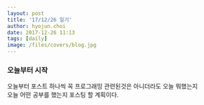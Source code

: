 ```yaml
---
layout: post
title: '17/12/26 일기'
author: hyojun.choi
date: 2017-12-26 11:13
tags: [daily]
image: /files/covers/blog.jpg
---
```


### 오늘부터 시작

오늘부터 포스트 하나씩 꼭 프로그래밍 관련된것은 아니더라도 오늘 뭐했는지<br/>
오늘 어떤 공부를 했는지 포스팅 할 계획이다.

